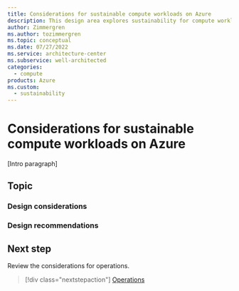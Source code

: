 ```yaml
---
title: Considerations for sustainable compute workloads on Azure
description: This design area explores sustainability for compute workloads on Azure.
author: Zimmergren
ms.author: tozimmergren
ms.topic: conceptual
ms.date: 07/27/2022
ms.service: architecture-center
ms.subservice: well-architected
categories: 
  - compute
products: Azure
ms.custom:
  - sustainability
---
```


# Considerations for sustainable compute workloads on Azure

[Intro paragraph]

## Topic

### Design considerations

### Design recommendations

## Next step

Review the considerations for operations.

> [!div class="nextstepaction"]
> [Operations](sustainability-operations.md)